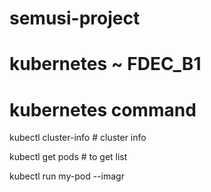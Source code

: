 # semusi-project

# kubernetes ~ FDEC_B1 

# kubernetes command 

kubectl cluster-info # cluster info

kubectl get pods # to get list 

kubectl run my-pod --imagr 